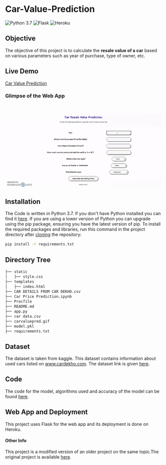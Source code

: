 # Car-Value-Prediction

![Python 3.7](https://img.shields.io/badge/Pyhton-3.7-blue) ![Flask](https://img.shields.io/badge/Flask-1.1-orange) ![Heroku](https://img.shields.io/badge/Heroku-Deployment-brightgreen)

## Objective

The objective of this project is to calculate the <strong>resale value of a car</strong> based on various parameters such as year of purchase, type of owner, etc.

## Live Demo

<a href="https://carvaluepred.herokuapp.com/">Car Value Prediction</a>

  ### Glimpse of the Web App
  <br>

  ![GIF](carvaluepred.gif)

## Installation
The Code is written in Python 3.7. If you don't have Python installed you can find it [here](https://www.python.org/downloads/). If you are using a lower version of Python you can upgrade using the pip package, ensuring you have the latest version of pip. To install the required packages and libraries, run this command in the project directory after [cloning](https://www.howtogeek.com/451360/how-to-clone-a-github-repository/) the repository:
```bash
pip install -r requirements.txt
```

## Directory Tree 
```
├── static 
│   ├── style.css
├── templates
│   ├── index.html
├── CAR DETAILS FROM CAR DEKHO.csv
├── Car Price Prediction.ipynb
├── Procfile
├── README.md
├── app.py
├── car data.csv
├── carvaluepred.gif
├── model.pkl
├── requirements.txt
```

## Dataset

The dataset is taken from kaggle. This dataset contains information about used cars listed on www.cardekho.com. The dataset link is given <a href="https://www.kaggle.com/nehalbirla/vehicle-dataset-from-cardekho">here</a>.

## Code

The code for the model, algorithms used and accuracy of the model can be found <a href="https://github.com/VarunV991/Car-Value-Prediction/blob/master/Car%20Price%20Prediction.ipynb">here</a>.

## Web App and Deployment

This project uses Flask for the web app and its deployment is done on Heroku.

#### Other Info
This project is a modified version of an older project on the same topic.The original project is available <a href="https://github.com/krishnaik06/Car-Price-Prediction">here</a>.
